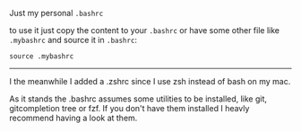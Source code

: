 Just my personal ``.bashrc``

to use it just copy the content to your ``.bashrc``
or have some other file like ``.mybashrc`` and source it in ``.bashrc``:
```
source .mybashrc 
```

---

I the meanwhile I added a .zshrc since I use zsh instead of bash on my mac.


As it stands the .bashrc assumes some utilities to be installed, like git, gitcompletion tree or fzf.
If you don't have them installed I heavly recommend having a look at them.
